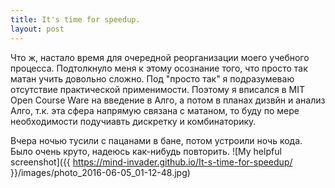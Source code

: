 ```yaml
---
title: It's time for speedup.
layout: post
---
```


Что ж, настало время для очередной реорганизации моего учебного процесса. Подтолкнуло меня к этому осознание того, что просто так матан учить довольно сложно. Под "просто так" я подразумеваю отсутствие практической применимости.
Поэтому я вписался в MIT Open Course Ware на введение в Алго, а потом в планах дизвйн и анализ Алго, т.к. эта сфера напрямую связана с матаном, то буду по мере необходимости подучиавть дискретку и комбинаторику.

Вчера ночью тусили с пацанами в бане, потом устроили ночь кода. Было очень круто, надеюсь как-нибудь повторить.
![My helpful screenshot]({{ https://mind-invader.github.io/It-s-time-for-speedup/ }}/images/photo_2016-06-05_01-12-48.jpg)
